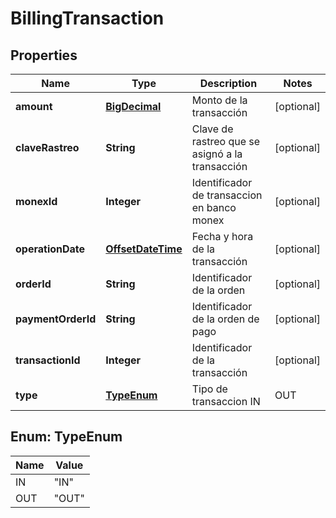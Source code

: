 # BillingTransaction

## Properties
Name | Type | Description | Notes
------------ | ------------- | ------------- | -------------
**amount** | [**BigDecimal**](BigDecimal.md) | Monto de la transacción |  [optional]
**claveRastreo** | **String** | Clave de rastreo que se asignó a la transacción |  [optional]
**monexId** | **Integer** | Identificador de transaccion en banco monex |  [optional]
**operationDate** | [**OffsetDateTime**](OffsetDateTime.md) | Fecha y hora de la transacción |  [optional]
**orderId** | **String** | Identificador de la orden |  [optional]
**paymentOrderId** | **String** | Identificador de la orden de pago |  [optional]
**transactionId** | **Integer** | Identificador de la transacción |  [optional]
**type** | [**TypeEnum**](#TypeEnum) | Tipo de transaccion IN | OUT |  [optional]

<a name="TypeEnum"></a>
## Enum: TypeEnum
Name | Value
---- | -----
IN | &quot;IN&quot;
OUT | &quot;OUT&quot;
